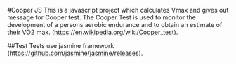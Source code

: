 #Cooper JS
This is a javascript project which calculates Vmax and gives out message for Cooper test. The Cooper Test is used to monitor the development of a persons aerobic endurance and to obtain an estimate of their VO2 max. (https://en.wikipedia.org/wiki/Cooper_test).

##Test
Tests use jasmine framework (https://github.com/jasmine/jasmine/releases).
